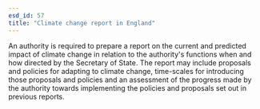 ```yaml
---
esd_id: 57
title: "Climate change report in England"
---
```


An authority is required to prepare a report on the current and predicted impact of climate change in relation to the authority's functions when and how directed by the Secretary of State.  The report may include proposals and policies for adapting to climate change, time-scales for introducing those proposals and policies and an assessment of the progress made by the authority towards implementing the policies and proposals set out in previous reports.

